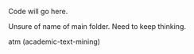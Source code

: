 Code will go here.

Unsure of name of main folder. Need to keep thinking.

atm (academic-text-mining)